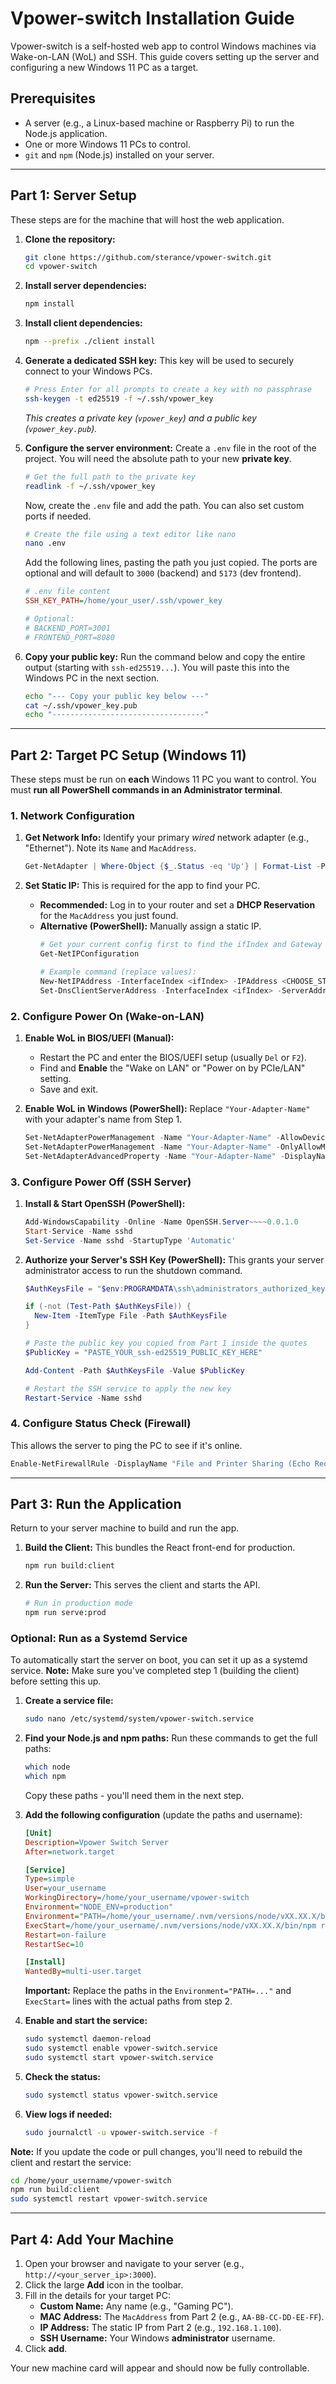 # Vpower-switch Installation Guide

Vpower-switch is a self-hosted web app to control Windows machines via Wake-on-LAN (WoL) and SSH. This guide covers setting up the server and configuring a new Windows 11 PC as a target.

## Prerequisites

* A server (e.g., a Linux-based machine or Raspberry Pi) to run the Node.js application.
* One or more Windows 11 PCs to control.
* `git` and `npm` (Node.js) installed on your server.

---

## Part 1: Server Setup

These steps are for the machine that will host the web application.

1.  **Clone the repository:**
    ```bash
    git clone https://github.com/sterance/vpower-switch.git
    cd vpower-switch
    ```

2.  **Install server dependencies:**
    ```bash
    npm install
    ```

3.  **Install client dependencies:**
    ```bash
    npm --prefix ./client install
    ```

4.  **Generate a dedicated SSH key:**
    This key will be used to securely connect to your Windows PCs.
    ```bash
    # Press Enter for all prompts to create a key with no passphrase
    ssh-keygen -t ed25519 -f ~/.ssh/vpower_key
    ```
    *This creates a private key (`vpower_key`) and a public key (`vpower_key.pub`).*

5.  **Configure the server environment:**
    Create a `.env` file in the root of the project. You will need the absolute path to your new **private key**.

    ```bash
    # Get the full path to the private key
    readlink -f ~/.ssh/vpower_key
    ```

    Now, create the `.env` file and add the path. You can also set custom ports if needed.

    ```bash
    # Create the file using a text editor like nano
    nano .env
    ```

    Add the following lines, pasting the path you just copied. The ports are optional and will default to `3000` (backend) and `5173` (dev frontend).

    ```ini
    # .env file content
    SSH_KEY_PATH=/home/your_user/.ssh/vpower_key
    
    # Optional:
    # BACKEND_PORT=3001
    # FRONTEND_PORT=8080
    ```

6.  **Copy your public key:**
    Run the command below and copy the entire output (starting with `ssh-ed25519...`). You will paste this into the Windows PC in the next section.
    ```bash
    echo "--- Copy your public key below ---"
    cat ~/.ssh/vpower_key.pub
    echo "----------------------------------"
    ```

---

## Part 2: Target PC Setup (Windows 11)

These steps must be run on **each** Windows 11 PC you want to control. You must **run all PowerShell commands in an Administrator terminal**.

### 1. Network Configuration

1.  **Get Network Info:**
    Identify your primary *wired* network adapter (e.g., "Ethernet"). Note its `Name` and `MacAddress`.
    ```powershell
    Get-NetAdapter | Where-Object {$_.Status -eq 'Up'} | Format-List -Property Name, MacAddress
    ```

2.  **Set Static IP:**
    This is required for the app to find your PC.
    * **Recommended:** Log in to your router and set a **DHCP Reservation** for the `MacAddress` you just found.
    * **Alternative (PowerShell):** Manually assign a static IP.
      ```powershell
      # Get your current config first to find the ifIndex and Gateway
      Get-NetIPConfiguration
      
      # Example command (replace values):
      New-NetIPAddress -InterfaceIndex <ifIndex> -IPAddress <CHOOSE_STATIC_IP> -PrefixLength 24 -DefaultGateway <YOUR_Gateway>
      Set-DnsClientServerAddress -InterfaceIndex <ifIndex> -ServerAddresses ("1.1.1.1", "8.8.8.8")
      ```

### 2. Configure Power On (Wake-on-LAN)

1.  **Enable WoL in BIOS/UEFI (Manual):**
    * Restart the PC and enter the BIOS/UEFI setup (usually `Del` or `F2`).
    * Find and **Enable** the "Wake on LAN" or "Power on by PCIe/LAN" setting.
    * Save and exit.

2.  **Enable WoL in Windows (PowerShell):**
    Replace `"Your-Adapter-Name"` with your adapter's name from Step 1.
    ```powershell
    Set-NetAdapterPowerManagement -Name "Your-Adapter-Name" -AllowDeviceToWakeComputer $true
    Set-NetAdapterPowerManagement -Name "Your-Adapter-Name" -OnlyAllowMagicPacketToWake $true
    Set-NetAdapterAdvancedProperty -Name "Your-Adapter-Name" -DisplayName "Wake on Magic Packet" -RegistryValue "1"
    ```

### 3. Configure Power Off (SSH Server)

1.  **Install & Start OpenSSH (PowerShell):**
    ```powershell
    Add-WindowsCapability -Online -Name OpenSSH.Server~~~~0.0.1.0
    Start-Service -Name sshd
    Set-Service -Name sshd -StartupType 'Automatic'
    ```

2.  **Authorize your Server's SSH Key (PowerShell):**
    This grants your server administrator access to run the shutdown command.
    ```powershell
    $AuthKeysFile = "$env:PROGRAMDATA\ssh\administrators_authorized_keys"
    
    if (-not (Test-Path $AuthKeysFile)) {
      New-Item -ItemType File -Path $AuthKeysFile
    }
    
    # Paste the public key you copied from Part 1 inside the quotes
    $PublicKey = "PASTE_YOUR_ssh-ed25519_PUBLIC_KEY_HERE"
    
    Add-Content -Path $AuthKeysFile -Value $PublicKey
    
    # Restart the SSH service to apply the new key
    Restart-Service -Name sshd
    ```

### 4. Configure Status Check (Firewall)

This allows the server to ping the PC to see if it's online.
```powershell
Enable-NetFirewallRule -DisplayName "File and Printer Sharing (Echo Request - ICMPv4-In)"
```

---

## Part 3: Run the Application

Return to your server machine to build and run the app.

1.  **Build the Client:**
    This bundles the React front-end for production.
    ```bash
    npm run build:client
    ```

2.  **Run the Server:**
    This serves the client and starts the API.
    ```bash
    # Run in production mode
    npm run serve:prod
    ```

### Optional: Run as a Systemd Service

To automatically start the server on boot, you can set it up as a systemd service. **Note:** Make sure you've completed step 1 (building the client) before setting this up.

1.  **Create a service file:**
    ```bash
    sudo nano /etc/systemd/system/vpower-switch.service
    ```

2.  **Find your Node.js and npm paths:**
    Run these commands to get the full paths:
    ```bash
    which node
    which npm
    ```
    Copy these paths - you'll need them in the next step.

3.  **Add the following configuration** (update the paths and username):
    ```ini
    [Unit]
    Description=Vpower Switch Server
    After=network.target

    [Service]
    Type=simple
    User=your_username
    WorkingDirectory=/home/your_username/vpower-switch
    Environment="NODE_ENV=production"
    Environment="PATH=/home/your_username/.nvm/versions/node/vXX.XX.X/bin:/usr/local/sbin:/usr/local/bin:/usr/sbin:/usr/bin:/sbin:/bin"
    ExecStart=/home/your_username/.nvm/versions/node/vXX.XX.X/bin/npm run serve:prod
    Restart=on-failure
    RestartSec=10

    [Install]
    WantedBy=multi-user.target
    ```
    **Important:** Replace the paths in the `Environment="PATH=..."` and `ExecStart=` lines with the actual paths from step 2.

4.  **Enable and start the service:**
    ```bash
    sudo systemctl daemon-reload
    sudo systemctl enable vpower-switch.service
    sudo systemctl start vpower-switch.service
    ```

5.  **Check the status:**
    ```bash
    sudo systemctl status vpower-switch.service
    ```

6.  **View logs if needed:**
    ```bash
    sudo journalctl -u vpower-switch.service -f
    ```

**Note:** If you update the code or pull changes, you'll need to rebuild the client and restart the service:
```bash
cd /home/your_username/vpower-switch
npm run build:client
sudo systemctl restart vpower-switch.service
```

---

## Part 4: Add Your Machine

1.  Open your browser and navigate to your server (e.g., `http://<your_server_ip>:3000`).
2.  Click the large **Add** icon in the toolbar.
3.  Fill in the details for your target PC:
    * **Custom Name:** Any name (e.g., "Gaming PC").
    * **MAC Address:** The `MacAddress` from Part 2 (e.g., `AA-BB-CC-DD-EE-FF`).
    * **IP Address:** The static IP from Part 2 (e.g., `192.168.1.100`).
    * **SSH Username:** Your Windows **administrator** username.
4.  Click **add**.

Your new machine card will appear and should now be fully controllable.